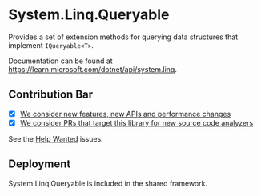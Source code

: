 # System.Linq.Queryable

Provides a set of extension methods for querying data structures that implement `IQueryable<T>`.

Documentation can be found at https://learn.microsoft.com/dotnet/api/system.linq.

## Contribution Bar

- [x] [We consider new features, new APIs and performance changes](../../libraries/README.md#primary-bar)
- [x] [We consider PRs that target this library for new source code analyzers](../../libraries/README.md#secondary-bars)

See the [Help Wanted](https://github.com/dotnet/runtime/issues?q=is%3Aissue+is%3Aopen+label%3Aarea-System.Linq+label%3A%22help+wanted%22+) issues.

## Deployment

System.Linq.Queryable is included in the shared framework.
